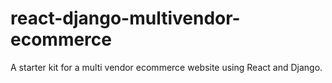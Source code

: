 # react-django-multivendor-ecommerce
A starter kit for a multi vendor ecommerce website using React and Django.
